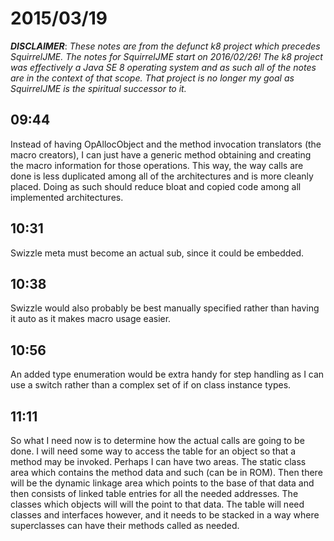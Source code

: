# 2015/03/19

***DISCLAIMER***: _These notes are from the defunct k8 project which_
_precedes SquirrelJME. The notes for SquirrelJME start on 2016/02/26!_
_The k8 project was effectively a Java SE 8 operating system and as such_
_all of the notes are in the context of that scope. That project is no_
_longer my goal as SquirrelJME is the spiritual successor to it._

## 09:44

Instead of having OpAllocObject and the method invocation translators (the
macro creators), I can just have a generic method obtaining and creating the
macro information for those operations. This way, the way calls are done is
less duplicated among all of the architectures and is more cleanly placed.
Doing as such should reduce bloat and copied code among all implemented
architectures.

## 10:31

Swizzle meta must become an actual sub, since it could be embedded.

## 10:38

Swizzle would also probably be best manually specified rather than having it
auto as it makes macro usage easier.

## 10:56

An added type enumeration would be extra handy for step handling as I can use
a switch rather than a complex set of if on class instance types.

## 11:11

So what I need now is to determine how the actual calls are going to be done.
I will need some way to access the table for an object so that a method may be
invoked. Perhaps I can have two areas. The static class area which contains
the method data and such (can be in ROM). Then there will be the dynamic
linkage area which points to the base of that data and then consists of linked
table entries for all the needed addresses. The classes which objects will
will the point to that data. The table will need classes and interfaces
however, and it needs to be stacked in a way where superclasses can have their
methods called as needed.

